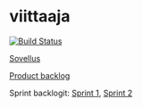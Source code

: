 # viittaaja
[![Build Status](https://travis-ci.org/karvonen/viittaaja.svg?branch=master)](https://travis-ci.org/karvonen/viittaaja)

[Sovellus](http://viittaaja.herokuapp.com/)

[Product backlog](https://docs.google.com/spreadsheets/d/1fJBSlfWdRLl5aGCkzILHG9PLcc7Lvrkxy7wzRbmoIUk/edit#gid=0)

Sprint backlogit: [Sprint 1](https://docs.google.com/spreadsheets/d/1fJBSlfWdRLl5aGCkzILHG9PLcc7Lvrkxy7wzRbmoIUk/edit#gid=1986010694), [Sprint 2](https://docs.google.com/spreadsheets/d/1fJBSlfWdRLl5aGCkzILHG9PLcc7Lvrkxy7wzRbmoIUk/edit#gid=1249676264)

